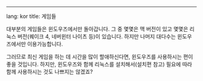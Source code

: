 

---
lang: kor
title: 게임들</h2>

대부분의 게임들은 윈도우즈에서만 돌아갑니다. 그 중 몇몇은 맥 버전이 있고 몇몇은 리눅스 버전(퀘이크 4, 네버윈터 나이츠 등)이 있습니다. 하지만 나머지 대다수는 윈도우즈에서만 이용가능합니다.

그러므로 최신 게임을 하는 데 시간을 많이 할애하신다면, 윈도우즈를 사용하시는 편이 좋을 것입니다. 하지만, 윈도우즈와 함께 리눅스를 설치해서(설치편 참고) 필요에 따라 함께 사용하시는 것도 나쁘지는 않겠죠?

